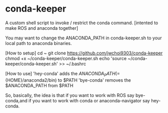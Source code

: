 # conda-keeper
A custom shell script to invoke / restrict the conda command.
[intented to make ROS and anaconda together]

You may want to change the ANACONDA_PATH in conda-keeper.sh to your local path to anaconda binaries.

[How to setup]
cd ~
git clone https://github.com/jwchoi9303/conda-keeper
chmod +x ~/conda-keeper/conda-keeper.sh
echo 'source ~/conda-keeper/conda-keeper.sh' >> ~/.bashrc

[How to use]
'hey-conda' adds the $ANACONDA_PATH(=${HOME}/anaconda2/bin) to $PATH
'bye-conda' removes the $ANACONDA_PATH from $PATH

So, basically, the idea is that if you want to work with ROS say bye-conda,and if you want to work with conda or anaconda-navigator say hey-conda.

